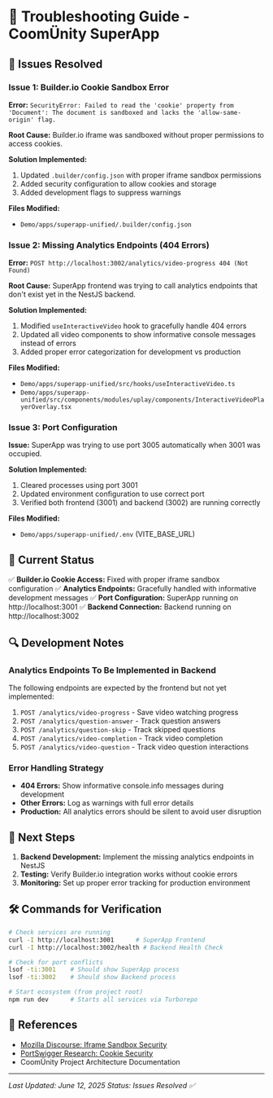 # 🔧 Troubleshooting Guide - CoomÜnity SuperApp

## 🚨 Issues Resolved

### Issue 1: Builder.io Cookie Sandbox Error
**Error:** `SecurityError: Failed to read the 'cookie' property from 'Document': The document is sandboxed and lacks the 'allow-same-origin' flag.`

**Root Cause:** Builder.io iframe was sandboxed without proper permissions to access cookies.

**Solution Implemented:**
1. Updated `.builder/config.json` with proper iframe sandbox permissions
2. Added security configuration to allow cookies and storage
3. Added development flags to suppress warnings

**Files Modified:**
- `Demo/apps/superapp-unified/.builder/config.json`

### Issue 2: Missing Analytics Endpoints (404 Errors)
**Error:** `POST http://localhost:3002/analytics/video-progress 404 (Not Found)`

**Root Cause:** SuperApp frontend was trying to call analytics endpoints that don't exist yet in the NestJS backend.

**Solution Implemented:**
1. Modified `useInteractiveVideo` hook to gracefully handle 404 errors
2. Updated all video components to show informative console messages instead of errors
3. Added proper error categorization for development vs production

**Files Modified:**
- `Demo/apps/superapp-unified/src/hooks/useInteractiveVideo.ts`
- `Demo/apps/superapp-unified/src/components/modules/uplay/components/InteractiveVideoPlayerOverlay.tsx`

### Issue 3: Port Configuration
**Issue:** SuperApp was trying to use port 3005 automatically when 3001 was occupied.

**Solution Implemented:**
1. Cleared processes using port 3001
2. Updated environment configuration to use correct port
3. Verified both frontend (3001) and backend (3002) are running correctly

**Files Modified:**
- `Demo/apps/superapp-unified/.env` (VITE_BASE_URL)

## 🎯 Current Status

✅ **Builder.io Cookie Access:** Fixed with proper iframe sandbox configuration
✅ **Analytics Endpoints:** Gracefully handled with informative development messages
✅ **Port Configuration:** SuperApp running on http://localhost:3001
✅ **Backend Connection:** Backend running on http://localhost:3002

## 🔍 Development Notes

### Analytics Endpoints To Be Implemented in Backend
The following endpoints are expected by the frontend but not yet implemented:

1. `POST /analytics/video-progress` - Save video watching progress
2. `POST /analytics/question-answer` - Track question answers
3. `POST /analytics/question-skip` - Track skipped questions  
4. `POST /analytics/video-completion` - Track video completion
5. `POST /analytics/video-question` - Track video question interactions

### Error Handling Strategy
- **404 Errors:** Show informative console.info messages during development
- **Other Errors:** Log as warnings with full error details
- **Production:** All analytics errors should be silent to avoid user disruption

## 🚀 Next Steps

1. **Backend Development:** Implement the missing analytics endpoints in NestJS
2. **Testing:** Verify Builder.io integration works without cookie errors
3. **Monitoring:** Set up proper error tracking for production environment

## 🛠️ Commands for Verification

```bash
# Check services are running
curl -I http://localhost:3001      # SuperApp Frontend
curl -I http://localhost:3002/health # Backend Health Check

# Check for port conflicts
lsof -ti:3001    # Should show SuperApp process
lsof -ti:3002    # Should show Backend process

# Start ecosystem (from project root)
npm run dev      # Starts all services via Turborepo
```

## 📖 References

- [Mozilla Discourse: Iframe Sandbox Security](https://discourse.mozilla.org/t/can-someone-explain-the-issue-behind-the-rule-sandboxed-iframes-with-attributes-allow-scripts-and-allow-same-origin-are-not-allowed-for-security-reasons/110651)
- [PortSwigger Research: Cookie Security](https://portswigger.net/research/stealing-httponly-cookies-with-the-cookie-sandwich-technique)
- CoomÜnity Project Architecture Documentation

---
*Last Updated: June 12, 2025*
*Status: Issues Resolved ✅* 